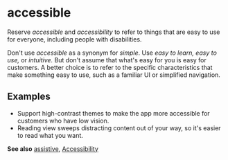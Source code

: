 # accessible

Reserve *accessible* and *accessibility* to refer to things that are easy to use for everyone, including people with disabilities.

Don't use *accessible* as a synonym for *simple*. Use *easy to learn, easy to use,* or *intuitive.* But don't assume that what's easy for you is easy for customers. A better choice is to refer to the specific characteristics that make something easy to use, such as a familiar UI or simplified navigation.

## Examples

- Support high-contrast themes to make the app more accessible for customers who have low vision.  
- Reading view sweeps distracting content out of your way, so it's easier to read what you want.

**See also**  [assistive](../a/assistive.md), [Accessibility](../../accessibility.md)
